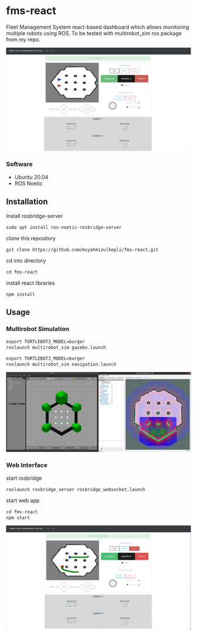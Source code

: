 # fms-react
Fleet Management System react-based dashboard which allows monitoring multiple robots using ROS. To be tested with multirobot_sim ros package from my repo.

<img src="https://github.com/msyahmizulkepli/fms-react/blob/main/image.png">

### Software

- Ubuntu 20.04
- ROS Noetic

## Installation
Install rosbridge-server
```shell
sudo apt install ros-noetic-rosbridge-server
```
clone this repository 
```shell
git clone https://github.com/msyahmizulkepli/fms-react.git
```
cd into directory
```shell
cd fms-react
```
install react libraries
```shell
npm install
```


## Usage

### Multirobot Simulation

```shell
export TURTLEBOT3_MODEL=burger
roslaunch multirobot_sim gazebo.launch
```
```shell
export TURTLEBOT3_MODEL=burger
roslaunch multirobot_sim navigation.launch
```

<img src="https://github.com/msyahmizulkepli/fms-react/blob/main/image1.png">

### Web Interface
start rosbridge
```shell
roslaunch rosbridge_server rosbridge_websocket.launch
```
start web app
```shell
cd fms-react
npm start
```

<img src="https://github.com/msyahmizulkepli/fms-react/blob/main/image2.png">
